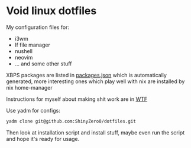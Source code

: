 # Void linux dotfiles

My configuration files for:
* i3wm
* lf file manager
* nushell
* neovim
* ... and some other stuff

XBPS packages are listed in [packages.json](.install/packages.json) which is automatically generated, more interesting ones which play well with nix are installed by nix home-manager

Instructions for myself about making shit work are in [WTF](WTF.md)

Use yadm for configs:
```bash
yadm clone git@github.com:ShinyZero0/dotfiles.git
```
Then look at installation script and install stuff, maybe even run the script and hope it's ready for usage.
